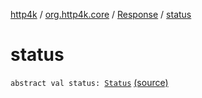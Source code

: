 [http4k](../../index.md) / [org.http4k.core](../index.md) / [Response](index.md) / [status](./status.md)

# status

`abstract val status: `[`Status`](../-status/index.md) [(source)](https://github.com/http4k/http4k/blob/master/http4k-core/src/main/kotlin/org/http4k/core/http.kt#L190)